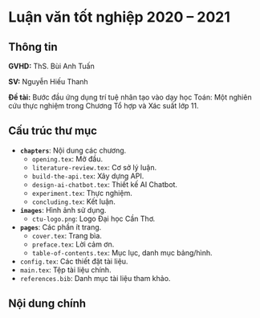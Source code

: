 # Luận văn tốt nghiệp 2020 – 2021

## Thông tin

**GVHD:** ThS. Bùi Anh Tuấn

**SV:** Nguyễn Hiếu Thanh

**Đề tài:** Bước đầu ứng dụng trí tuệ nhân tạo vào dạy học Toán: Một nghiên cứu thực nghiệm trong Chương Tổ hợp và Xác suất lớp 11.

## Cấu trúc thư mục

- **`chapters`**: Nội dung các chương.
  - `opening.tex`: Mở đầu.
  - `literature-review.tex`: Cơ sở lý luận.
  - `build-the-api.tex`: Xây dựng API.
  - `design-ai-chatbot.tex`: Thiết kế AI Chatbot.
  - `experiment.tex`: Thực nghiệm.
  - `concluding.tex`: Kết luận.
- **`images`**: Hình ảnh sử dụng.
  - `ctu-logo.png`: Logo Đại học Cần Thơ.
- **`pages`**: Các phần ít trang.
  - `cover.tex`: Trang bìa.
  - `preface.tex`: Lời cảm ơn.
  - `table-of-contents.tex`: Mục lục, danh mục bảng/hình.
- `config.tex`: Các thiết đặt tài liệu.
- `main.tex`: Tệp tài liệu chính.
- `references.bib`: Danh mục tài liệu tham khảo.

## Nội dung chính
